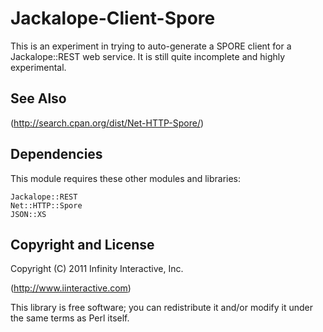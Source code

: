 # Jackalope-Client-Spore

This is an experiment in trying to auto-generate a SPORE client for
a Jackalope::REST web service. It is still quite incomplete and
highly experimental.

## See Also

(http://search.cpan.org/dist/Net-HTTP-Spore/)

## Dependencies

This module requires these other modules and libraries:

    Jackalope::REST
    Net::HTTP::Spore
    JSON::XS

## Copyright and License

Copyright (C) 2011 Infinity Interactive, Inc.

(http://www.iinteractive.com)

This library is free software; you can redistribute it and/or modify
it under the same terms as Perl itself.



